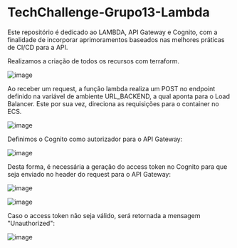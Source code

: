 # TechChallenge-Grupo13-Lambda
Este repositório é dedicado ao LAMBDA, API Gateway e Cognito, com a finalidade de incorporar aprimoramentos baseados nas melhores práticas de CI/CD para a API.

Realizamos a criação de todos os recursos com terraform.

![image](https://github.com/eraldoads/TechChallenge-Grupo13-Lambda/assets/47857203/87dec5c6-b7da-4b8d-ad16-cde65e6ccd1c)

Ao receber um request, a função lambda realiza um POST no endpoint definido na variável de ambiente URL_BACKEND, a qual aponta para o Load Balancer. Este por sua vez, direciona as requisições para o container no ECS.

![image](https://github.com/eraldoads/TechChallenge-Grupo13-Lambda/assets/47857203/aaa39869-cd7e-4b1a-acbe-180f80fe9173)

Definimos o Cognito como autorizador para o API Gateway:

![image](https://github.com/eraldoads/TechChallenge-Grupo13-Lambda/assets/47857203/e91f3a57-be01-4488-b3fd-24aa5565bc0a)

Desta forma, é necessária a geração do access token no Cognito para que seja enviado no header do request para o API Gateway:

![image](https://github.com/eraldoads/TechChallenge-Grupo13-Lambda/assets/47857203/1cfc6938-f39c-4c30-9a6c-530943a8bddb)

![image](https://github.com/eraldoads/TechChallenge-Grupo13-Lambda/assets/47857203/9612a9b6-2975-459d-ba65-70fcbcb05449)

Caso o access token não seja válido, será retornada a mensagem "Unauthorized":

![image](https://github.com/eraldoads/TechChallenge-Grupo13-Lambda/assets/47857203/d2406bf3-4259-4283-ad60-8d75aaf4b32a)






